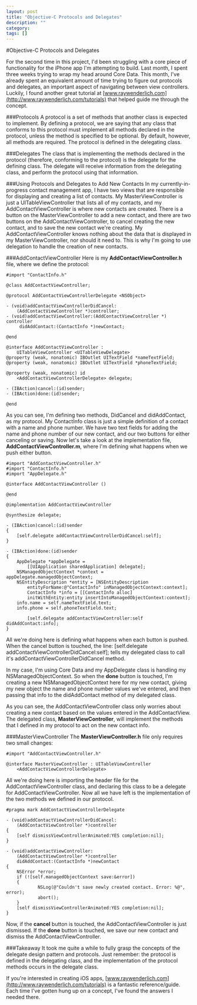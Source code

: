 ```yaml
---
layout: post
title: "Objective-C Protocols and Delegates"
description: ""
category: 
tags: []
---
```

#Objective-C Protocols and Delegates

For the second time in this project, I'd been struggling with a core piece of functionality for the iPhone app I'm attempting to build. Last month, I spent three weeks trying to wrap my head around Core Data. This month, I've already spent an equivalent amount of time trying to figure out protocols and delegates, an important aspect of navigating between view controllers. Luckily, I found another great tutorial at [www.raywenderlich.com](http://www.raywenderlich.com/tutorials) that helped guide me through the concept. 

###Protocols 
A protocol is a set of methods that another class is expected to implement.
By defining a protocol, we are saying that any class that conforms to this protocol must implement all methods declared in the protocol, unless the method is specified to be optional. By default, however, all methods are required. The protocol is defined in the delegating class. 

###Delegates
The class that is implementing the methods declared in the protocol (therefore, conforming to the protocol) is the delegate for the defining class. The delegate will receive information from the delegating class, and perform the protocol using that information.

###Using Protocols and Delegates to Add New Contacts
In my currently-in-progress contact management app, I have two views that are responsible for displaying and creating a list of contacts. My MasterViewController is just a UITableViewController that lists all of my contacts, and my AddContactViewController is where new contacts are created. There is a button on the MasterViewController to add a new contact, and there are two buttons on the AddContactViewController, to cancel creating the new contact, and to save the new contact we're creating. My AddContactViewController knows nothing about the data that is displayed in my MasterViewController, nor should it need to. This is why I'm going to use delegation to handle the creation of new contacts.

###AddContactViewController
Here is my **AddContactViewController.h** file, where we define the protocol:

	#import "ContactInfo.h"
	
	@class AddContactViewController;
	
	@protocol AddContactViewControllerDelegate <NSObject>
	
	- (void)addContactViewControllerDidCancel:
		(AddContactViewController *)controller;
	- (void)addContactViewController:(AddContactViewController *) controller
		 didAddContact:(ContactInfo *)newContact;
	
	@end
	
	@interface AddContactViewController : 
		UITableViewController <UITableViewDelegate>
	@property (weak, nonatomic) IBOutlet UITextField *nameTextField;
	@property (weak, nonatomic) IBOutlet UITextField *phoneTextField;
	
	@property (weak, nonatomic) id 
		<AddContactViewControllerDelegate> delegate;
	
	- (IBAction)cancel:(id)sender;
	- (IBAction)done:(id)sender;
	
	@end

As you can see, I'm defining two methods, DidCancel and didAddContact, as my protocol. My ContactInfo class is just a simple definition of a contact with a name and phone number. We have two text fields for adding the name and phone number of our new contact, and our two buttons for either canceling or saving. Now let's take a look at the implementation file, **AddContactViewController.m**, where I'm defining what happens when we push either button.

	#import "AddContactViewController.h"
	#import "ContactInfo.h"
	#import "AppDelegate.h"
	
	@interface AddContactViewController ()

	@end

	@implementation AddContactViewController

	@synthesize delegate;
	
	- (IBAction)cancel:(id)sender
	{
    	[self.delegate addContactViewControllerDidCancel:self];
	}

	- (IBAction)done:(id)sender
	{
    	AppDelegate *appDelegate = 
    		[[UIApplication sharedApplication] delegate];
    	NSManagedObjectContext *context = appDelegate.managedObjectContext;
    	NSEntityDescription *entity = [NSEntityDescription
    		entityForName:@"ContactInfo" inManagedObjectContext:context];
	    	ContactInfo *info = [[ContactInfo alloc] 
	    	initWithEntity:entity insertIntoManagedObjectContext:context];
    	info.name = self.nameTextField.text;
    	info.phone = self.phoneTextField.text;
    	
        	[self.delegate addContactViewController:self didAddContact:info];
	}
	
All we're doing here is defining what happens when each button is pushed. When the cancel button is touched, the line:
	[self.delegate addContactViewControllerDidCancel:self];
tells my delegated class to call it's addContactViewControllerDidCancel method.

In my case, I'm using Core Data and my AppDelegate class is handling my NSManagedObjectContext. So when the **done** button is touched, I'm creating a new NSManagedObjectContext here for my new contact, giving my new object the name and phone number values we've entered, and then passing that info to the didAddContact method of my delegated class.

As you can see, the AddContactViewController class only worries about creating a new contact based on the values entered in the AddContactView. The delegated class, **MasterViewController**, will implement the methods that I defined in my protocol to act on the new contact info.

###MasterViewController
The **MasterViewController.h** file only requires two small changes:

	#import "AddContactViewController.h"
	
	@interface MasterViewController : UITableViewController
		<AddContactViewControllerDelegate>
All we're doing here is importing the header file for the AddContactViewController class, and declaring this class to be a delegate for AddContactViewController. Now all we have left is the implementation of the two methods we defined in our protocol.

	#pragma mark AddContactViewControllerDelegate

	- (void)addContactViewControllerDidCancel:
		(AddContactViewController *)controller
	{
    	[self dismissViewControllerAnimated:YES completion:nil];
	}

	- (void)addContactViewController:
		(AddContactViewController *)controller 
		didAddContact:(ContactInfo *)newContact
	{
    	NSError *error;
    	if (![self.managedObjectContext save:&error])
    	{
        		NSLog(@"Couldn't save newly created contact. Error: %@", error);
        		abort();
    	}
    	[self dismissViewControllerAnimated:YES completion:nil];
	}

Now, if the **cancel** button is touched, the AddContactViewController is just dismissed. If the **done** button is touched, we save our new contact and dismiss the AddContactViewController. 

###Takeaway
It took me quite a while to fully grasp the concepts of the delegate design pattern and protocols. Just remember: the protocol is defined in the delegating class, and 
the implementation of the protocol methods occurs in the delegate class.

If you're interested in creating iOS apps, [www.raywenderlich.com](http://www.raywenderlich.com/tutorials) is a fantastic reference/guide. Each time I've gotten hung up on a concept, I've found the answers I needed there.
